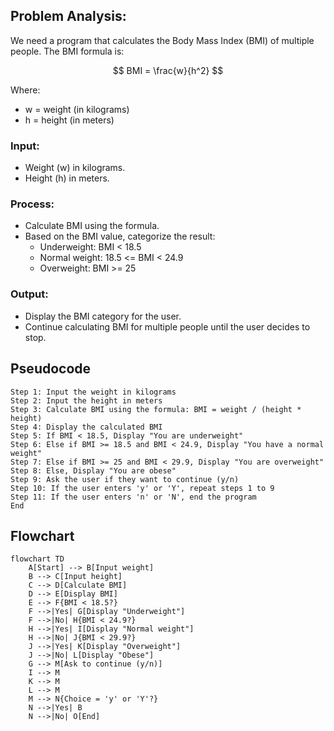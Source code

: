 
## Problem Analysis:

We need a program that calculates the Body Mass Index (BMI) of multiple people. The BMI formula is:

$$
BMI = \frac{w}{h^2}
$$

Where:
- w = weight (in kilograms)
- h = height (in meters)

### Input:
- Weight (w) in kilograms.
- Height (h) in meters.

### Process:
- Calculate BMI using the formula.
- Based on the BMI value, categorize the result:
  - Underweight: BMI < 18.5
  - Normal weight: 18.5 <= BMI < 24.9
  - Overweight: BMI >= 25

### Output:
- Display the BMI category for the user.
- Continue calculating BMI for multiple people until the user decides to stop.


## Pseudocode 
``` plaintext
Step 1: Input the weight in kilograms
Step 2: Input the height in meters
Step 3: Calculate BMI using the formula: BMI = weight / (height * height)
Step 4: Display the calculated BMI
Step 5: If BMI < 18.5, Display "You are underweight"
Step 6: Else if BMI >= 18.5 and BMI < 24.9, Display "You have a normal weight"
Step 7: Else if BMI >= 25 and BMI < 29.9, Display "You are overweight"
Step 8: Else, Display "You are obese"
Step 9: Ask the user if they want to continue (y/n)
Step 10: If the user enters 'y' or 'Y', repeat steps 1 to 9
Step 11: If the user enters 'n' or 'N', end the program
End
```
## Flowchart
``` mermaid
flowchart TD
    A[Start] --> B[Input weight]
    B --> C[Input height]
    C --> D[Calculate BMI]
    D --> E[Display BMI]
    E --> F{BMI < 18.5?}
    F -->|Yes| G[Display "Underweight"]
    F -->|No| H{BMI < 24.9?}
    H -->|Yes| I[Display "Normal weight"]
    H -->|No| J{BMI < 29.9?}
    J -->|Yes| K[Display "Overweight"]
    J -->|No| L[Display "Obese"]
    G --> M[Ask to continue (y/n)]
    I --> M
    K --> M
    L --> M
    M --> N{Choice = 'y' or 'Y'?}
    N -->|Yes| B
    N -->|No| O[End]
```
